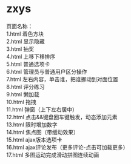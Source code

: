 # zxys
页面名称：
<br/>1.html 着色方块
<br/>2.html 显示隐藏
<br/>3.html 抽奖
<br/>4.html 上移下移排序
<br/>5.html 普通选项卡
<br/>6.html 管理员与普通用户区分操作
<br/>7.html 左右内容，单击谁，把谁挪动到对面位置
<br/>8.html 评分练习
<br/>9.html 懒加载
<br/>10.html 拖拽
<br/>11.html 弹窗（上下左右居中）
<br/>12.html 点击&&键盘回车键触发，动态添加元素
<br/>13.html 限时增加数字
<br/>14.html 焦点图（带缓动效果）
<br/>15.html ajax版本选项卡
<br/>16.html ajax评论发布（更多评论-点击可加载更多）
<br/>17.html 多图运动完成滑动拼图连续动画
